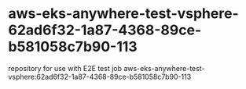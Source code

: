 # aws-eks-anywhere-test-vsphere-62ad6f32-1a87-4368-89ce-b581058c7b90-113
repository for use with E2E test job aws-eks-anywhere-test-vsphere:62ad6f32-1a87-4368-89ce-b581058c7b90-113
